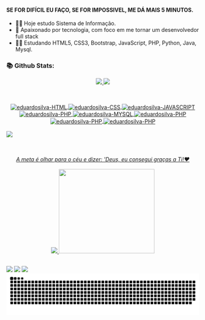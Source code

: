 <h4>SE FOR DIFÍCIL EU FAÇO, SE FOR IMPOSSIVEL, ME DÁ MAIS 5 MINUTOS.</h4>

- 👨‍🎓 Hoje estudo Sistema de Informação.
- 🚀 Apaixonado por tecnologia, com foco em me tornar um desenvolvedor full stack
- 👨‍💻 Estudando HTML5, CSS3, Bootstrap, JavaScript, PHP, Python, Java, Mysql.


<!-- -->
<h3> 📚 Github Stats: <br></h3>
<div align="center" style="display: inline_block">
  <a href="https://github.com/eduardoosilva99"> 
  <img height="170em" src="https://github-readme-stats.vercel.app/api?username=eduardoosilva99&show_icons=true&theme=tokyonight&include_all_commits=true&count_private=true"/>    
  <img height="170em" src="https://github-readme-stats.vercel.app/api/top-langs/?username=eduardoosilva99&theme=tokyonight&layout=compact&custom_title=Tecnologias&langs_count=10"/>                   
</div>

## <!--icone-->

<div align="center" style="display: inline_block"><br>
    <img align="center" alt="eduardosilva-HTML" height="30" width="40" src="https://cdn.jsdelivr.net/gh/devicons/devicon@latest/icons/html5/html5-original.svg" />
    <img align="center" alt="eduardosilva-CSS" height="30" width="40" src="https://cdn.jsdelivr.net/gh/devicons/devicon@latest/icons/css3/css3-original.svg" />
    <img align="center" alt="eduardosilva-JAVASCRIPT" height="30" width="40" src="https://cdn.jsdelivr.net/gh/devicons/devicon/icons/javascript/javascript-original.svg" />
    <img align="center" alt="eduardosilva-PHP" height="30" width="40" src="https://cdn.jsdelivr.net/gh/devicons/devicon@latest/icons/bootstrap/bootstrap-original.svg" />
    <img align="center" alt="eduardosilva-MYSQL" height="30" width="40" src="https://cdn.jsdelivr.net/gh/devicons/devicon/icons/mysql/mysql-original-wordmark.svg" />
    <img align="center" alt="eduardosilva-PHP" height="30" width="40" src="https://cdn.jsdelivr.net/gh/devicons/devicon@latest/icons/php/php-original.svg">
    <img align="center" alt="eduardosilva-PHP" height="30" width="40" src="https://cdn.jsdelivr.net/gh/devicons/devicon/icons/python/python-original-wordmark.svg" /> 
    <img align="center" alt="eduardosilva-PHP" height="30" width="40" src="https://cdn.jsdelivr.net/gh/devicons/devicon@latest/icons/git/git-original.svg" />
</div>

 <div><br>
  <img src="https://github.com/eduardoosilva99/aplicacao/blob/main/header.png">
 </div><br>
  
  ## 
<div align="center" style="display: inline_block">
 <i> A meta é olhar para o céu e dizer: 'Deus, eu consegui graças a Ti!❤</i> <br> <br>
 <img src="https://github.com/eduardoosilva99/barbeariaok/blob/main/sistema/animacao.gif" width="220">
 <img src="https://github.com/eduardoosilva99/aplicacao/blob/main/itachi.gif" width="250" height="220">
</div>


## <!--rede social-->  
<div>
    <a href="https://instagram.com/eduardo_oliveira0701/" target="_blank"><img src="https://img.shields.io/badge/-Instagram-%23E4405F?style=for-the-badge&logo=instagram&logoColor=white" target="_blank"></a>
    <a href="https://www.linkedin.com/in/eduardo-de-oliveira-silva-4471aa235/" target="_blank"><img src="https://img.shields.io/badge/-LinkedIn-%230077B5?style=for-the-badge&logo=linkedin&logoColor=white" target="_blank"></a> 
    <a href = "mailto:eduardocristoreidudu@gmail.com"><img src="https://img.shields.io/badge/-Gmail-%23333?style=for-the-badge&logo=gmail&logoColor=white" target="_blank"></a>
  </div>
 
<picture>
  <source
    media="(prefers-color-scheme: dark)"
    srcset="
      https://raw.githubusercontent.com/platane/snk/output/github-contribution-grid-snake-dark.svg
    "
  />
  <source
    media="(prefers-color-scheme: light)"
    srcset="
      https://raw.githubusercontent.com/platane/snk/output/github-contribution-grid-snake.svg
    "
  />
  <img
    alt="github contribution grid snake animation"
    src="https://raw.githubusercontent.com/platane/snk/output/github-contribution-grid-snake.svg"
  />
</picture>
